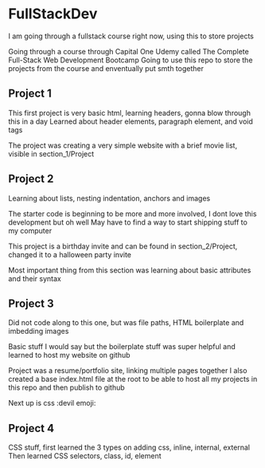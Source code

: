 # FullStackDev

I am going through a fullstack course right now, using this to store projects

Going through a course through Capital One Udemy called The Complete Full-Stack Web Development Bootcamp
Going to use this repo to store the projects from the course and enventually put smth together

## Project 1

This first project is very basic html, learning headers, gonna blow through this in a day
Learned about header elements, paragraph element, and void tags

The project was creating a very simple website with a brief movie list, visible in section_1/Project

## Project 2

Learning about lists, nesting indentation, anchors and images

The starter code is beginning to be more and more involved, I dont love this development but oh well
May have to find a way to start shipping stuff to my computer

This project is a birthday invite and can be found in section_2/Project, changed it to a halloween party invite

Most important thing from this section was learning about basic attributes and their syntax

## Project 3

Did not code along to this one, but was file paths, HTML boilerplate and imbedding images

Basic stuff I would say but the boilerplate stuff was super helpful and learned to host my website on github

Project was a resume/portfolio site, linking multiple pages together
I also created a base index.html file at the root to be able to host all my projects in this repo and then publish to github

Next up is css :devil emoji:

## Project 4

CSS stuff, first learned the 3 types on adding css, inline, internal, external
Then learned CSS selectors, class, id, element
